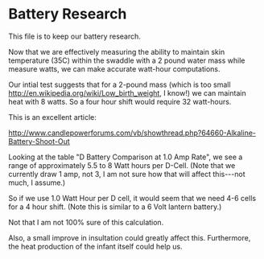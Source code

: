 # Battery Research

This file is to keep our battery research.

Now that we are effectively measuring the ability to maintain skin temperature (35C) within the swaddle with a 2 pound
water mass while measure watts, we can make accurate watt-hour computations.

Our intial test suggests that for a 2-pound mass (which is too small http://en.wikipedia.org/wiki/Low_birth_weight, I know!) we can maintain heat with 8 watts.  So a
four hour shift would require 32 watt-hours.

This is an excellent article:

http://www.candlepowerforums.com/vb/showthread.php?64660-Alkaline-Battery-Shoot-Out

Looking at the table "D Battery Comparison at 1.0 Amp Rate", we see a range of approximately 5.5 to 8 Watt hours per D-Cell.
(Note that we currently draw 1 amp, not 3, I am not sure how that will affect this---not much, I assume.)

So if we use 1.0 Watt Hour per D cell, it would seem that we need 4-6 cells for a 4 hour shift. (Note this is similar to a 6 Volt lantern battery.) 

Not that I am not 100% sure of this calculation.

Also, a small improve in insultation could greatly affect this.  Furthermore, the heat production of the infant itself could 
help us.
